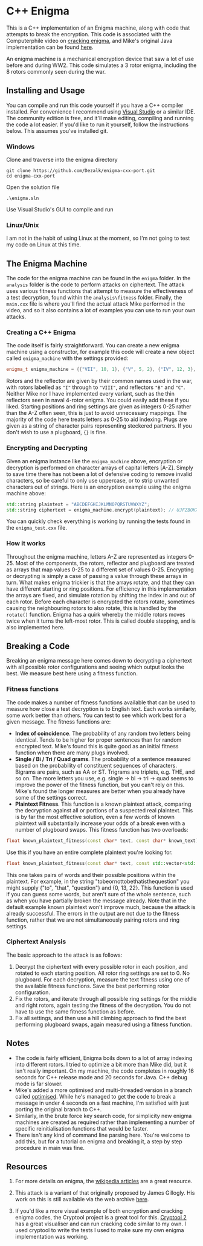 # C++ Enigma

This is a C++ implementation of an Enigma machine, along with code that attempts to break the encryption. This code is associated with the Computerphile video on [cracking enigma](https://www.youtube.com/watch?v=RzWB5jL5RX0), and Mike's original Java implementation can be found [here](https://github.com/mikepound/enigma).

An enigma machine is a mechanical encryption device that saw a lot of use before and during WW2. This code simulates a 3 rotor enigma, including the 8 rotors commonly seen during the war. 

## Installing and Usage
You can compile and run this code yourself if you have a C++ compiler installed. For convenience I recommend using [Visual Studio](https://visualstudio.microsoft.com/) or a similar IDE. The community edition is free, and it'll make editing, compiling and running the code a lot easier. If you'd like to run it yourself, follow the instructions below. This assumes you've installed git.

### Windows
Clone and traverse into the enigma directory
```
git clone https://github.com/Dezalk/enigma-cxx-port.git
cd enigma-cxx-port
```

Open the solution file
```
.\enigma.sln
```

Use Visual Studio's GUI to compile and run

### Linux/Unix
I am not in the habit of using Linux at the moment, so I'm not going to test my code on Linux at this time.

## The Enigma Machine
The code for the enigma machine can be found in the `enigma` folder. In the `analysis` folder is the code to perform attacks on ciphertext. The attack uses various fitness functions that attempt to measure the effectiveness of a test decryption, found within the `analysis\fitness` folder. Finally, the `main.cxx` file is where you'll find the actual attack Mike performed in the video, and so it also contains a lot of examples you can use to run your own attacks.

### Creating a C++ Enigma
The code itself is fairly straightforward. You can create a new enigma machine using a constructor, for example this code will create a new object called `enigma_machine` with the settings provided:

```c++
enigma_t enigma_machine = {{"VII", 10, 1}, {"V", 5, 2}, {"IV", 12, 3}, 'B', "AD FT WH JO PN"};
```

Rotors and the reflector are given by their common names used in the war, with rotors labelled as `"I"` through to `"VIII"`, and reflectors `"B"` and `"C"`. Neither Mike nor I have implemented every variant, such as the thin reflectors seen in naval 4-rotor enigma. You could easily add these if you liked. Starting positions and ring settings are given as integers 0-25 rather than the A-Z often seen, this is just to avoid unnecessary mappings. The majority of the code here treats letters as 0-25 to aid indexing. Plugs are given as a string of character pairs representing steckered partners. If you don't wish to use a plugboard, `{}` is fine.

### Encrypting and Decrypting
Given an enigma instance like the `enigma_machine` above, encryption or decryption is performed on character arrays of capital letters [A-Z]. Simply to save time there has not been a lot of defensive coding to remove invalid characters, so be careful to only use uppercase, or to strip unwanted characters out of strings. Here is an encryption example using the enigma machine above:

```c++
std::string plaintext = "ABCDEFGHIJKLMNOPQRSTUVWXYZ";
std::string ciphertext = enigma_machine.encrypt(plaintext); // UJFZBOKXBAQSGCLDNUTSNTASEF
```
You can quickly check everything is working by running the tests found in the `enigma_test.cxx` file.

### How it works
Throughout the enigma machine, letters A-Z are represented as integers 0-25. Most of the components, the rotors, reflector and plugboard are treated as arrays that map values 0-25 to a different set of values 0-25. Encrypting or decrypting is simply a case of passing a value through these arrays in turn. What makes enigma trickier is that the arrays rotate, and that they can have different starting or ring positions. For efficiency in this implementation the arrays are fixed, and simulate rotation by shifting the index in and out of each rotor. Before each character is encrypted the rotors rotate, sometimes causing the neighbouring rotors to also rotate, this is handled by the `rotate()` function. Enigma has a quirk whereby the middle rotors moves twice when it turns the left-most rotor. This is called double stepping, and is also implemented here.

## Breaking a Code
Breaking an enigma message here comes down to decrypting a ciphertext with all possible rotor configurations and seeing which output looks the best. We measure best here using a fitness function.

### Fitness functions
The code makes a number of fitness functions available that can be used to measure how close a test decryption is to English text. Each works similarly, some work better than others. You can test to see which work best for a given message. The fitness functions are:
* **Index of coincidence**. The probability of any random two letters being identical. Tends to be higher for proper sentences than for random encrypted text. Mike's found this is quite good as an initial fitness function when there are many plugs involved.
* **Single / Bi / Tri / Quad grams**. The probability of a sentence measured based on the probability of constituent sequences of characters. Bigrams are pairs, such as AA or ST. Trigrams are triplets, e.g. THE, and so on. The more letters you use, e.g. single -> bi -> tri -> quad seems to improve the power of the fitness function, but you can't rely on this. Mike's found the longer measures are better when you already have some of the settings correct.
* **Plaintext Fitness**. This function is a known plaintext attack, comparing the decryption against all or portions of a suspected real plaintext. This is by far the most effective solution, even a few words of known plaintext will substantially increase your odds of a break even with a number of plugboard swaps. This fitness function has two overloads:
```c++
float known_plaintext_fitness(const char* text, const char* known_text)
```
Use this if you have an entire complete plaintext you're looking for.

```c++
float known_plaintext_fitness(const char* text, const std::vector<std::pair<std::string, size_t>>& word_offset_pairs)
```
This one takes pairs of words and their possible positions within the plaintext. For example, in the string "tobeornottobethatisthequestion" you might supply {"to", "that", "question"} and {0, 13, 22}. This function is used if you can guess some words, but aren't sure of the whole sentence, such as when you have partially broken the message already. Note that in the default example known plaintext won't improve much, because the attack is already successful. The errors in the output are not due to the fitness function, rather that we are not simultaneously pairing rotors and ring settings.

### Ciphertext Analysis
The basic approach to the attack is as follows:
1. Decrypt the ciphertext with every possible rotor in each position, and rotated to each starting position. All rotor ring settings are set to 0. No plugboard. For each decryption, measure the text fitness using one of the available fitness functions. Save the best performing rotor configuration.
2. Fix the rotors, and iterate through all possible ring settings for the middle and right rotors, again testing the fitness of the decryption. You do not have to use the same fitness function as before.
3. Fix all settings, and then use a hill climbing approach to find the best performing plugboard swaps, again measured using a fitness function.

## Notes
* The code is fairly efficient, Enigma boils down to a lot of array indexing into different rotors. I tried to optimize a bit more than Mike did, but it isn't really important. On my machine, the code completes in roughly 16 seconds for C++ release mode and 20 seconds for Java. C++ debug mode is far slower.
* Mike's added a more optimised and multi-threaded version in a branch called [optimised](https://github.com/mikepound/enigma/tree/optimised). While he's managed to get the code to break a message in under 4 seconds on a fast machine, I'm satisfied with just porting the original branch to C++.
* Similarly, in the brute force key search code, for simplicity new enigma machines are created as required rather than implementing a number of specific reinitialisation functions that would be faster.
* There isn't any kind of command line parsing here. You're welcome to add this, but for a tutorial on enigma and breaking it, a step by step procedure in main was fine.

## Resources
1. For more details on enigma, the [wikipedia articles](https://en.wikipedia.org/wiki/Enigma_machine) are a great resource.

2. This attack is a variant of that originally proposed by James Gillogly. His work on this is still available via the web archive [here](https://web.archive.org/web/20060720040135/http://members.fortunecity.com/jpeschel/gillog1.htm).

3. If you'd like a more visual example of both encryption and cracking enigma codes, the Cryptool project is a great tool for this. [Cryptool 2](https://www.cryptool.org/en/) has a great visualiser and can run cracking code similar to my own. I used cryptool to write the tests I used to make sure my own enigma implementation was working.
